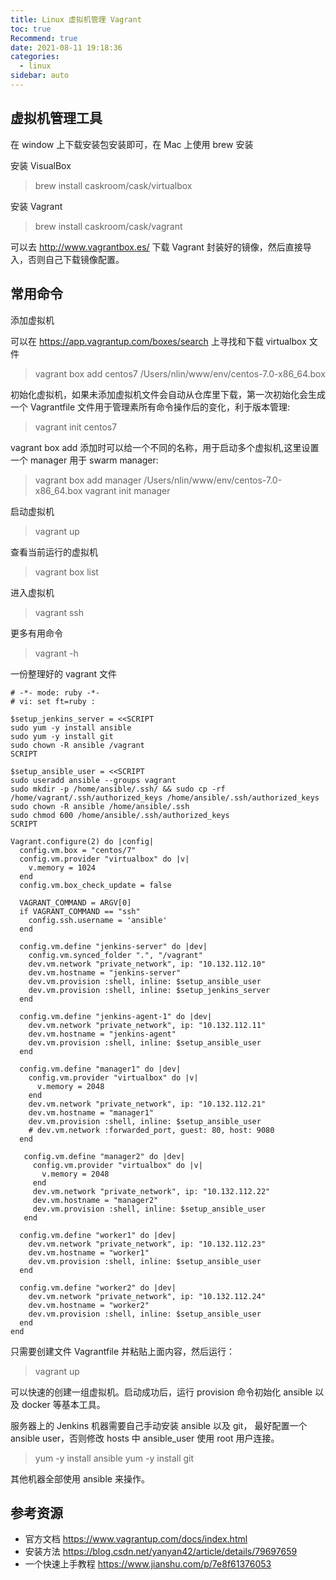 ```yaml
---
title: Linux 虚拟机管理 Vagrant
toc: true
Recommend: true
date: 2021-08-11 19:18:36
categories:
  - linux
sidebar: auto
---
```


## 虚拟机管理工具

在 window 上下载安装包安装即可，在 Mac 上使用 brew 安装

安装 VisualBox

> brew install caskroom/cask/virtualbox

安装 Vagrant

> brew install caskroom/cask/vagrant

可以去 http://www.vagrantbox.es/  下载 Vagrant 封装好的镜像，然后直接导入，否则自己下载镜像配置。


## 常用命令

添加虚拟机

可以在 https://app.vagrantup.com/boxes/search 上寻找和下载 virtualbox 文件

> vagrant box add centos7 /Users/nlin/www/env/centos-7.0-x86_64.box

初始化虚拟机，如果未添加虚拟机文件会自动从仓库里下载，第一次初始化会生成一个 Vagrantfile 文件用于管理素所有命令操作后的变化，利于版本管理:

> vagrant init centos7  

vagrant box add 添加时可以给一个不同的名称，用于启动多个虚拟机,这里设置一个 manager 用于 swarm manager:

> vagrant box add manager /Users/nlin/www/env/centos-7.0-x86_64.box
> vagrant init manager

启动虚拟机

> vagrant up

查看当前运行的虚拟机

> vagrant box list

进入虚拟机

> vagrant ssh

更多有用命令

> vagrant -h


一份整理好的 vagrant 文件

```
# -*- mode: ruby -*-
# vi: set ft=ruby :

$setup_jenkins_server = <<SCRIPT
sudo yum -y install ansible
sudo yum -y install git
sudo chown -R ansible /vagrant
SCRIPT

$setup_ansible_user = <<SCRIPT
sudo useradd ansible --groups vagrant
sudo mkdir -p /home/ansible/.ssh/ && sudo cp -rf /home/vagrant/.ssh/authorized_keys /home/ansible/.ssh/authorized_keys
sudo chown -R ansible /home/ansible/.ssh
sudo chmod 600 /home/ansible/.ssh/authorized_keys
SCRIPT

Vagrant.configure(2) do |config|
  config.vm.box = "centos/7"
  config.vm.provider "virtualbox" do |v|
    v.memory = 1024
  end
  config.vm.box_check_update = false

  VAGRANT_COMMAND = ARGV[0]
  if VAGRANT_COMMAND == "ssh"
    config.ssh.username = 'ansible'
  end

  config.vm.define "jenkins-server" do |dev|
    config.vm.synced_folder ".", "/vagrant"
    dev.vm.network "private_network", ip: "10.132.112.10"
    dev.vm.hostname = "jenkins-server"
    dev.vm.provision :shell, inline: $setup_ansible_user
    dev.vm.provision :shell, inline: $setup_jenkins_server
  end

  config.vm.define "jenkins-agent-1" do |dev|
    dev.vm.network "private_network", ip: "10.132.112.11"
    dev.vm.hostname = "jenkins-agent"
    dev.vm.provision :shell, inline: $setup_ansible_user
  end

  config.vm.define "manager1" do |dev|
    config.vm.provider "virtualbox" do |v|
      v.memory = 2048
    end
    dev.vm.network "private_network", ip: "10.132.112.21"
    dev.vm.hostname = "manager1"
    dev.vm.provision :shell, inline: $setup_ansible_user
    # dev.vm.network :forwarded_port, guest: 80, host: 9080
  end

   config.vm.define "manager2" do |dev|
     config.vm.provider "virtualbox" do |v|
       v.memory = 2048
     end
     dev.vm.network "private_network", ip: "10.132.112.22"
     dev.vm.hostname = "manager2"
     dev.vm.provision :shell, inline: $setup_ansible_user
   end

  config.vm.define "worker1" do |dev|
    dev.vm.network "private_network", ip: "10.132.112.23"
    dev.vm.hostname = "worker1"
    dev.vm.provision :shell, inline: $setup_ansible_user
  end

  config.vm.define "worker2" do |dev|
    dev.vm.network "private_network", ip: "10.132.112.24"
    dev.vm.hostname = "worker2"
    dev.vm.provision :shell, inline: $setup_ansible_user
  end
end

```

只需要创建文件 Vagrantfile 并粘贴上面内容，然后运行：

> vagrant up

可以快速的创建一组虚拟机。启动成功后，运行 provision 命令初始化 ansible 以及 docker 等基本工具。

服务器上的 Jenkins 机器需要自己手动安装 ansible 以及 git， 最好配置一个 ansible user，否则修改 hosts 中 ansible_user 使用 root 用户连接。

> yum -y install ansible
> yum -y install git

其他机器全部使用 ansible 来操作。

## 参考资源 

- 官方文档 https://www.vagrantup.com/docs/index.html
- 安装方法 https://blog.csdn.net/yanyan42/article/details/79697659
- 一个快速上手教程 https://www.jianshu.com/p/7e8f61376053
